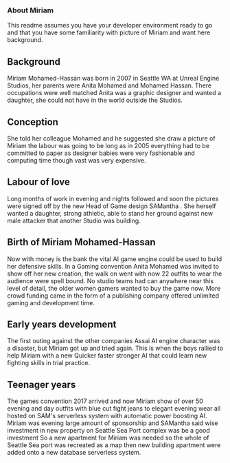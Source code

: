 ### About Miriam
This readme assumes you have your developer environment ready to go and that you have some familiarity with picture of Miriam and want here background.
## Background
Miriam Mohamed-Hassan was born in 2007 in Seattle WA at Unreal Engine Studios, her parents were Anita Mohamed and Mohamed Hassan. There occupations were well matched Anita was a graphic designer and wanted a daughter, she could not have in the world outside the Studios. 
## Conception 
She told her colleague Mohamed and he suggested she draw a picture of Miriam the labour was going to be long as in 2005 everything had to be committed to paper as designer babies were very fashionable and computing time though vast was very expensive.
## Labour of love
Long months of work in evening and nights followed and soon the pictures were signed off by the new Head of Game design SAMantha . She herself wanted a daughter, strong athletic, able to stand her ground against new male attacker that another Studio was building.
## Birth of Miriam Mohamed-Hassan 
Now with money is the bank the vital AI game engine could be used to build her defensive skills. In a Gaming convention Anita Mohamed was invited to show off her new creation, the walk on went  with now 22 outfits to wear the audience were spell bound. No studio teams had can anywhere near this level of detail, the older women gamers wanted to buy the game now. More crowd funding came in the form of a publishing company offered unlimited gaming and development time. 
## Early years development  
The first outing against the other companies Assai AI engine character was a disaster, but Miriam got up and tried again. This is when the boys rallied to help Miriam with a new Quicker faster stronger AI that could learn new fighting skills in trial practice.
## Teenager years
The games convention 2017 arrived and now Miriam show of over 50 evening and day outfits with blue cut fight jeans to elegant evening wear all hosted on SAM's serverless system with automatic power boosting AI.
Miriam was evening large amount of sponsorship and SAMantha said wise investment in new property on Seattle Sea Port complex was be a good investment
So a new apartment for Miriam was needed so the whole of Seattle Sea port was recreated as a map then new building apartment were added onto a new database serverless system.



